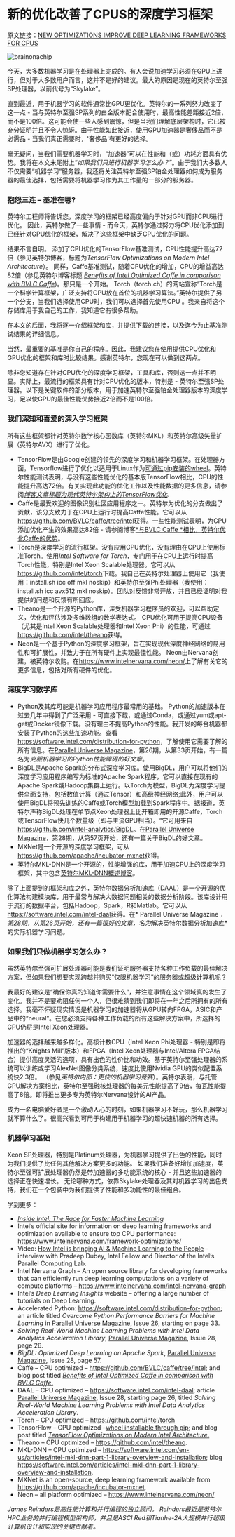 # 新的优化改善了CPUS的深度学习框架

原文链接：[NEW OPTIMIZATIONS IMPROVE DEEP LEARNING FRAMEWORKS FOR CPUS](https://www.nextplatform.com/2017/10/13/new-optimizations-improve-deep-learning-frameworks-cpus/?from=hackcv&hmsr=hackcv.com&utm_medium=hackcv.com&utm_source=hackcv.com)

![brainonachip](https://3s81si1s5ygj3mzby34dq6qf-wpengine.netdna-ssl.com/wp-content/uploads/2015/04/brainonachip.jpg)



今天，大多数机器学习是在处理器上完成的。有人会说加速学习必须在GPU上进行，但对于大多数用户而言，这并不是好的建议。最大的原因是现在的英特尔至强SP处理器，以前代号为“Skylake”。

直到最近，用于机器学习的软件通常比GPU更优化。英特尔的一系列努力改变了这一点 - 当与英特尔至强SP系列的白金版本配合使用时，最高性能差距接近2倍，而不是100倍。这可能会使一些人感到震惊，但是当我们理解底层架构时，它已被充分证明并且不令人惊讶。由于性能如此接近，使用GPU加速器是奢侈品而不是必需品 - 当我们真正需要时，'奢侈品'有更好的选择。

毫无疑问，当我们需要机器学习时，“加速器”可以在性能和（或）功耗方面具有优势。我将在本文末尾附上“*如果我们只进行机器学习怎么办？*”。由于我们大多数人不仅需要“机器学习”服务器，我还将关注英特尔至强SP铂金处理器如何成为服务器的最佳选择，包括需要将机器学习作为其工作量的一部分的服务器。

### 抱怨三连 – 基准在哪?

英特尔工程师将告诉您，深度学习的框架已经高度偏向于针对GPU而非CPU进行优化。 因此，英特尔做了一些事情 - 而今天，英特尔通过努力将CPU优化添加到已经针对GPU优化的框架，解决了这些框架中缺乏CPU优化的问题。

结果不言自明。 添加了CPU优化的TensorFlow基准测试，CPU性能提升高达72倍（参见英特尔博客，标题为*TensorFlow Optimizations on Modern Intel Architecture*）。 同样，Caffe基准测试，随着CPU优化的增加，CPU的增益高达82倍（参见英特尔博客标题 [*Benefits of Intel Optimized Caffe in comparison with BVLC Caffe*](https://software.intel.com/en-us/articles/comparison-between-intel-optimized-caffe-and-vanilla-caffe-by-intel-vtune-amplifier))。那只是一个开始。 Torch（torch.ch）的网站宣称“Torch是一个科学计算框架，广泛支持将GPU放在首位的机器学习算法。”英特尔提供了另一个分支，当我们选择使用CPU时，我们可以选择首先使用CPU 。我亲自将这个存储库用于我自己的工作，我知道它有很多帮助。

在本文的后面，我将逐一介绍框架和库，并提供下载的链接，以及迄今为止基准测试结果的详细信息。

当然，最重要的基准是你自己的程序。因此，我建议您在使用提供CPU优化和GPU优化的框架和库时比较结果。感谢英特尔，您现在可以做到这两点。

除非您知道存在针对CPU优化的深度学习框架，工具和库，否则这一点并不明显。实际上，最流行的框架具有针对CPU优化的版本，特别是 - 英特尔至强SP处理器。以下是关键软件的部分版本，用于加速英特尔至强铂金处理器版本的深度学习，足以使GPU的最佳性能优势接近2倍而不是100倍。

### 我们深知和喜爱的深入学习框架

所有这些框架都针对英特尔数学核心函数库（英特尔MKL）和英特尔高级矢量扩展（英特尔AVX）进行了优化。

 -  TensorFlow是由Google创建的领先的深度学习和机器学习框架。在处理器方面，Tensorflow进行了优化以适用于Linux作为[可通过pip安装的wheel](https://software.intel.com/en-us/articles/intel-optimized-tensorflow-wheel-now-available)。英特尔性能测试表明，与没有这些性能优化的基本版TensorFlow相比，CPU的性能提升高达72倍。有关实现此功能的优化工作以及性能数据的更多信息，请参阅[*博客文章标题为现代英特尔架构上的TensorFlow优化*](https://software.intel.com/en-us/articles/tensorflow-optimizations-on-modern-intel-architecture).
 -  Caffe是最受欢迎的图像识别社区应用程序之一。英特尔为优化的分支做出了贡献，该分支致力于在CPU上运行时提高Caffe性能。它可以从<https://github.com/BVLC/caffe/tree/intel>获得。一些性能测试表明，为CPU添加优化产生的效果高达82倍 - 请参阅博客[*与BVLC Caffe *相比，英特尔优化Caffe的优势](https://software.intel.com/en-us/articles/comparison-between-intel-optimized-caffe-and-vanilla-caffe-by-intel-vtune-amplifier)。
 - Torch是深度学习的流行框架。没有应用CPU优化，没有理由在CPU上使用标准Torch。使用*Intel Software for Torch*，专门用于在CPU上运行时提高Torch性能，特别是Intel Xeon Scalable处理器。它可以从<https://github.com/intel/torch>下载。我自己在英特尔处理器上使用它（我使用：install.sh icc off mkl noskip）和英特尔至强Phi处理器（我使用：install.sh icc avx512 mkl noskip）。团队对反馈非常开放，并且已经证明对我提供的问题和反馈有所回应。
 -  Theano是一个开源的Python库，深受机器学习程序员的欢迎，可以帮助定义，优化和评估涉及多维数组的数学表达式。 CPU优化可用于提高CPU设备（尤其是Intel Xeon Scalable处理器和Intel Xeon Phi）的性能，可通过<https://github.com/intel/theano>获得。
 -  Neon是一个基于Python的深度学习框架，旨在实现现代深度神经网络的易用性和可扩展性，并致力于在所有硬件上实现最佳性能。 Neon由Nervana创建，被英特尔收购。在<https://www.intelnervana.com/neon/>上了解有关它的更多信息，包括对所有硬件的优化。

### 深度学习数学库

 -  Python及其库可能是机器学习应用程序最常用的基础。 Python的加速版本在过去几年中得到了广泛采用 - 可直接下载，或通过Conda，或通过yum或apt-get或Docker镜像下载。没有理由不提高Python的性能。我开发的每台机器都安装了Python的这些加速功能。查看<https://software.intel.com/distribution-for-python>，了解使用它需要了解的所有信息。在[Parallel Universe Magazine](https://software.intel.com/intel-parallel-universe-magazine)，第26期，从第33页开始，有一篇名为*克服机器学习的Python性能障碍的好文章*。
 -  BigDL是Apache Spark的分布式深度学习库。使用BigDL，用户可以将他们的深度学习应用程序编写为标准的Apache Spark程序，它可以直接在现有的Apache Spark或Hadoop集群上运行。以Torch为模型，BigDL为深度学习提供全面支持，包括数值计算（通过Tensor）和高级神经网络;此外，用户可以使用BigDL将预先训练的Caffe或Torch模型加载到Spark程序中。据报道，英特尔声称BigDL处理在单节点Xeon处理器上比开箱即用的开源Caffe，Torch或TensorFlow快几个数量级（即与主流GPU相当）。“它可用来自<https://github.com/intel-analytics/BigDL>。在[Parallel Universe Magazine](https://software.intel.com/intel-parallel-universe-magazine)，第28期，从第57页开始，还有一篇关于BigDL的好文章。
 -  MXNet是一个开源的深度学习框架，可从<https://github.com/apache/incubator-mxnet>获得。
 - 英特尔MKL-DNN是一个开源的，性能增强的库，用于加速CPU上的深度学习框架，其中包含[英特尔MKL-DNN概述博客](https://software.intel.com/articles/intel-mkl-dnn-part-1-library-overview-and-installation.)。

除了上面提到的框架和库之外，英特尔数据分析加速库（DAAL）是一个开源的优化算法构建模块库，用于最常与解决大数据问题相关的数据分析阶段。该库设计用于流行的数据平台，包括Hadoop，Spark，R和Matlab。它可以从<https://software.intel.com/intel-daal>获得。在* Parallel Universe Magazine *，第28期，从第26页开始，还有一篇很好的文章，名为*解决英特尔数据分析加速库*的实际机器学习问题。

### 如果我们只做机器学习怎么办？

虽然英特尔至强可扩展处理器可能是我们证明服务器支持各种工作负载的最佳解决方案，但如果我们想要实现跨越并购买“仅限机器学习”的服务器或超级计算机呢？

我最好的建议是“确保你真的知道你需要什么”，并注意事情在这个领域真的发生了变化。我并不是要劝阻任何一个人，但很难猜到我们即将在一年之后所拥有的所有选择。我毫不怀疑现实情况是机器学习的加速器将从GPU转向FPGA，ASIC和产品中的“neural”。在您必须支持各种工作负载的所有这些解决方案中，所选择的CPU仍将是Intel Xeon处理器。

加速器的选择越来越多样化。高核计数CPU（Intel Xeon Phi处理器 - 特别是即将推出的“Knights Mill”版本）和FPGA（Intel Xeon处理器与Intel/Altera FPGA结合）提供高度灵活的选项，具有出色的性价比和功效。基于英特尔至强处理器的系统可以训练或学习AlexNet图像分类系统，速度比使用Nvidia GPU的类似配置系统快2.3倍。 （参见*英特尔内部：更快的机器学习竞赛*）。英特尔表明，与托管GPU解决方案相比，英特尔至强融核处理器的每美元性能提高了9倍，每瓦性能提高了8倍。即将推出更多专为英特尔Nervana设计的AI产品。

成为一名电脑爱好者是一个激动人心的时刻，如果机器学习不好玩，那么机器学习就不算什么了。很高兴看到可用于构建用于机器学习的超快速机器的所有选择。

### 机器学习基础

Xeon SP处理器，特别是Platinum处理器，为机器学习提供了出色的性能，同时为我们提供了比任何其他解决方案更多的功能。 如果我们准备好增加加速度，英特尔至强可扩展处理器仍然是带加速器的多功能系统的核心 - 并且这些加速器的选择正在快速增长。 无论哪种方式，依靠Skylake处理器及其对机器学习的出色支持，我们在一个包装中为我们提供了性能和多功能性的最佳组合。

学到更多：

- [*Inside Intel: The Race for Faster Machine Learning*](https://www.intel.com/content/www/us/en/analytics/machine-learning/the-race-for-faster-machine-learning.html)
- Intel’s official site for information on deep learning frameworks and optimization available to ensure top CPU performance: <https://www.intelnervana.com/framework-optimizations/>
- Video: [How Intel is bringing AI & Machine Learning to the People](https://insidehpc.com/2017/06/intel-bringing-ai-machine-learning-people/) – interview with Pradeep Dubey, Intel Fellow and Director of the Intel’s Parallel Computing Lab.
- Intel Nervana Graph – An open source library for developing frameworks that can efficiently run deep learning computations on a variety of compute platforms – <https://www.intelnervana.com/intel-nervana-graph>
- Intel’s *Deep Learning Insights* website – offering a large number of tutorials on Deep Learning.
- Accelerated Python: <https://software.intel.com/distribution-for-python>; an article titled *Overcome Python Performance Barriers for Machine Learning* in [Parallel Universe Magazine](https://software.intel.com/intel-parallel-universe-magazine), Issue 26, starting on page 33.
- *Solving Real-World Machine Learning Problems with Intel Data Analytics Acceleration Library*, [Parallel Universe Magazine](https://software.intel.com/intel-parallel-universe-magazine), Issue 28, page 26.
- *BigDL: Optimized Deep Learning on Apache Spark*, [Parallel Universe Magazine](https://software.intel.com/intel-parallel-universe-magazine), Issue 28, page 57.
- Caffe – CPU optimized – <https://github.com/BVLC/caffe/tree/intel>; and blog post titled [*Benefits of Intel Optimized Caffe in comparison with BVLC Caffe*.](https://software.intel.com/en-us/articles/comparison-between-intel-optimized-caffe-and-vanilla-caffe-by-intel-vtune-amplifier)
- DAAL – CPU optimized – <https://software.intel.com/intel-daal>; article [Parallel Universe Magazine](https://software.intel.com/intel-parallel-universe-magazine), Issue 28, starting page 26, titled *Solving Real-World Machine Learning Problems with Intel Data Analytics Acceleration Library*.
- Torch – CPU optimized – <https://github.com/intel/torch>
- TensorFlow – CPU optimized –[wheel installable through pip](https://software.intel.com/en-us/articles/intel-optimized-tensorflow-wheel-now-available); and blog post titled [*TensorFlow Optimizations on Modern Intel Architecture*.](https://software.intel.com/en-us/articles/tensorflow-optimizations-on-modern-intel-architecture)
- Theano – CPU optimized – <https://github.com/intel/theano>.
- MKL-DNN – CPU optimized – <https://software.intel.com/en-us/articles/intel-mkl-dnn-part-1-library-overview-and-installation>; blog <https://software.intel.com/articles/intel-mkl-dnn-part-1-library-overview-and-installation>.
- MXNet is an open-source, deep learning framework available from <https://github.com/apache/incubator-mxnet>.
- Neon – all platform optimized – <https://www.intelnervana.com/neon/>

*James Reinders是高性能计算和并行编程的独立顾问。 Reinders最近是英特尔HPC业务的并行编程模型架构师，并且是ASCI Red和Tianhe-2A大规模并行超级计算机设计和实现的关键贡献者。*